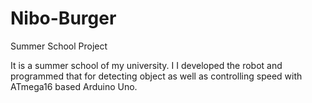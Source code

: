# Nibo-Burger
Summer School Project

It is a summer school of my university. I I developed the robot and programmed that for detecting object as well as controlling speed with ATmega16 based Arduino Uno.

